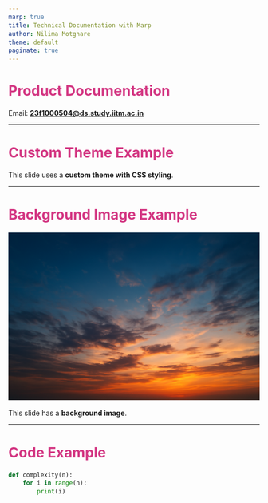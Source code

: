 ```yaml
---
marp: true
title: Technical Documentation with Marp
author: Nilima Motghare
theme: default
paginate: true
---
```


# Product Documentation

Email: **23f1000504@ds.study.iitm.ac.in**

---

# Custom Theme Example

<style>
section {
  background: #f4f4f4;
  color: #222;
}
h1 {
  color: #d33682;
}
</style>

This slide uses a **custom theme with CSS styling**.

---

# Background Image Example

![bg](background.png)

This slide has a **background image**.

---

# Code Example

```python
def complexity(n):
    for i in range(n):
        print(i)
